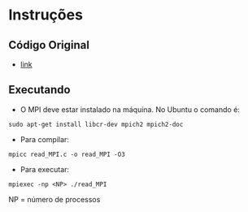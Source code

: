 # Instruções

## Código Original
* [link](https://gist.github.com/amirmasoudabdol/f1efda29760b97f16e0e)

## Executando

* O MPI deve estar instalado na máquina. No Ubuntu o comando é:

```
sudo apt-get install libcr-dev mpich2 mpich2-doc
```

* Para compilar:
```
mpicc read_MPI.c -o read_MPI -O3
```

* Para executar:
```
mpiexec -np <NP> ./read_MPI
```

NP = número de processos
